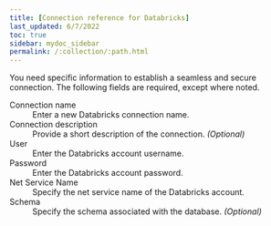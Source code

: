 ```yaml
---
title: [Connection reference for Databricks]
last_updated: 6/7/2022
toc: true
sidebar: mydoc_sidebar
permalink: /:collection/:path.html
---
```

You need specific information to establish a seamless and secure connection. The following fields are required, except where noted.

<dl>
  <dlentry id="connection-name">
    <dt>Connection name</dt>
    <dd>Enter a new Databricks connection name.</dd></dlentry>
  <dlentry id="connection-description">
      <dt>Connection description</dt>
      <dd>Provide a short description of the connection.<i> (Optional)</i></dd></dlentry>
    <dlentry id="user">
      <dt>User</dt>
      <dd>Enter the Databricks account username.</dd></dlentry>  
    <dlentry id="password">
      <dt>Password</dt>
      <dd>Enter the Databricks account password.</dd></dlentry>
    <dlentry id="net-service-name">
      <dt>Net Service Name</dt>
      <dd>Specify the net service name of the Databricks account.</dd></dlentry>
  <dlentry id="schema">
      <dt>Schema</dt>
      <dd>Specify the schema associated with the database.<i> (Optional)</i></dd></dlentry>
</dl>
